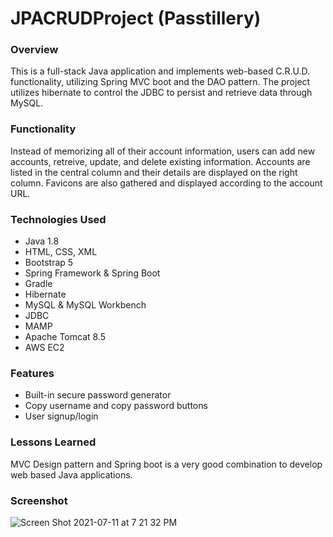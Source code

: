 # JPACRUDProject (Passtillery)

### Overview
This is a full-stack Java application and implements web-based C.R.U.D. functionality, utilizing Spring MVC boot and the DAO pattern. The project utilizes hibernate to control the JDBC to persist and retrieve data through MySQL.

### Functionality
Instead of memorizing all of their account information, users can add new accounts, retreive, update, and delete existing information. Accounts are listed in the central column and their details are displayed on the right column. Favicons are also gathered and displayed according to the account URL.

### Technologies Used
- Java 1.8
- HTML, CSS, XML
- Bootstrap 5
- Spring Framework & Spring Boot
- Gradle
- Hibernate
- MySQL & MySQL Workbench
- JDBC
- MAMP
- Apache Tomcat 8.5
- AWS EC2

### Features
- Built-in secure password generator
- Copy username and copy password buttons
- User signup/login

### Lessons Learned
MVC Design pattern and Spring boot is a very good combination to develop web based Java applications.

### Screenshot
![Screen Shot 2021-07-11 at 7 21 32 PM](https://user-images.githubusercontent.com/83374176/125217248-6cdacc80-e27d-11eb-8874-bdd382e6ffb9.png)
